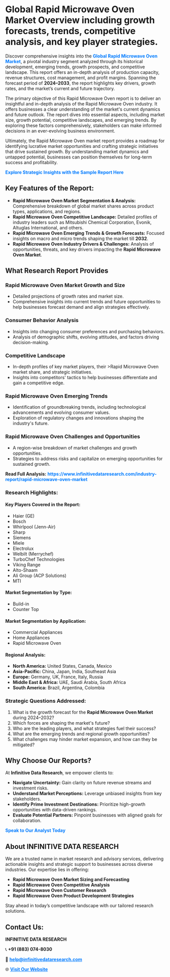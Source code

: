 <h1>Global Rapid Microwave Oven Market Overview including growth forecasts, trends, competitive analysis, and key player strategies.</h1>
<p>
Discover comprehensive insights into the 
<a href="https://www.infinitivedataresearch.com/industry-report/rapid-microwave-oven-market" rel="dofollow" style="color: #007BFF; text-decoration: none;"><strong>Global Rapid Microwave Oven Market</strong></a>, a pivotal industry segment analyzed through its historical development, emerging trends, growth prospects, and competitive landscape. This report offers an in-depth analysis of production capacity, revenue structures, cost management, and profit margins. Spanning the forecast period of <strong>2024–2033</strong>, the report highlights key drivers, growth rates, and the market’s current and future trajectory.
</p>
<p>
The primary objective of this Rapid Microwave Oven report is to deliver an insightful and in-depth analysis of the Rapid Microwave Oven industry. It offers businesses a clear understanding of the market's current dynamics and future outlook. The report dives into essential aspects, including market size, growth potential, competitive landscapes, and emerging trends. By exploring these factors comprehensively, stakeholders can make informed decisions in an ever-evolving business environment.
</p>
<p>
Ultimately, the Rapid Microwave Oven market report provides a roadmap for identifying lucrative market opportunities and crafting strategic initiatives that drive sustained growth. By understanding market dynamics and untapped potential, businesses can position themselves for long-term success and profitability.
</p>
<p>
<a href="https://www.infinitivedataresearch.com/request-sample/reportId=111905" style="color: #007BFF; text-decoration: none;"><strong>Explore Strategic Insights with the Sample Report Here</strong></a>
</p>

<h2>Key Features of the Report:</h2>
<ul>
<li><strong>Rapid Microwave Oven Market Segmentation & Analysis:</strong> Comprehensive breakdown of global market shares across product types, applications, and regions.</li>
<li><strong>Rapid Microwave Oven Competitive Landscape:</strong> Detailed profiles of industry leaders such as Mitsubishi Chemical Corporation, Evonik, Altuglas International, and others.</li>
<li><strong>Rapid Microwave Oven Emerging Trends & Growth Forecasts:</strong> Focused insights on macro and micro trends shaping the market till <strong>2032</strong>.</li>
<li><strong>Rapid Microwave Oven Industry Drivers & Challenges:</strong> Analysis of opportunities, threats, and key drivers impacting the <strong>Rapid Microwave Oven Market</strong>.</li>
</ul>

<h2>What Research Report Provides</h2>
<h3>Rapid Microwave Oven Market Growth and Size</h3>
<ul>
<li>Detailed projections of growth rates and market size.</li>
<li>Comprehensive insights into current trends and future opportunities to help businesses forecast demand and align strategies effectively.</li>
</ul>

<h3>Consumer Behavior Analysis</h3>
<ul>
<li>Insights into changing consumer preferences and purchasing behaviors.</li>
<li>Analysis of demographic shifts, evolving attitudes, and factors driving decision-making.</li>
</ul>

<h3>Competitive Landscape</h3>
<ul>
<li>In-depth profiles of key market players, their >Rapid Microwave Oven market share, and strategic initiatives.</li>
<li>Insights into competitors' tactics to help businesses differentiate and gain a competitive edge.</li>
</ul>

<h3>Rapid Microwave Oven Emerging Trends</h3>
<ul>
<li>Identification of groundbreaking trends, including technological advancements and evolving consumer values.</li>
<li>Exploration of regulatory changes and innovations shaping the industry's future.</li>
</ul>

<h3>Rapid Microwave Oven Challenges and Opportunities</h3>
<ul>
<li>A region-wise breakdown of market challenges and growth opportunities.</li>
<li>Strategies to address risks and capitalize on emerging opportunities for sustained growth.</li>
</ul>
<p><strong>Read Full Analysis:</strong> <a href="https://www.infinitivedataresearch.com/industry-report/rapid-microwave-oven-market" rel="dofollow" style="color: #007BFF; text-decoration: none;"><strong>https://www.infinitivedataresearch.com/industry-report/rapid-microwave-oven-market</strong></a></p>
<h3>Research Highlights:</h3>
<h4>Key Players Covered in the Report:</h4>
<ul><li>Haier (GE)</li><li>Bosch</li><li>Whirlpool (Jenn-Air)</li><li>Sharp</li><li>Siemens</li><li>Miele</li><li>Electrolux</li><li>Welbilt (Merrychef)</li><li>TurboChef Technologies</li><li>Viking Range</li><li>Alto-Shaam</li><li>Ali Group (ACP Solutions)</li><li>MTI</li></ul>
<h4>Market Segmentation by Type:</h4>
<ul><li>Build-in</li><li>Counter Top</li></ul>
<h4>Market Segmentation by Application:</h4>
<ul><li>Commercial Appliances</li><li>Home Appliances</li><li>Rapid Microwave Oven</li></ul>

<h4>Regional Analysis:</h4>
<ul>
<li><strong>North America:</strong> United States, Canada, Mexico</li>
<li><strong>Asia-Pacific:</strong> China, Japan, India, Southeast Asia</li>
<li><strong>Europe:</strong> Germany, UK, France, Italy, Russia</li>
<li><strong>Middle East & Africa:</strong> UAE, Saudi Arabia, South Africa</li>
<li><strong>South America:</strong> Brazil, Argentina, Colombia</li>
</ul>

<h3>Strategic Questions Addressed:</h3>
<ol>
<li>What is the growth forecast for the <strong>Rapid Microwave Oven Market</strong> during 2024–2032?</li>
<li>Which forces are shaping the market's future?</li>
<li>Who are the leading players, and what strategies fuel their success?</li>
<li>What are the emerging trends and regional growth opportunities?</li>
<li>What challenges may hinder market expansion, and how can they be mitigated?</li>
</ol>

<h2>Why Choose Our Reports?</h2>
<p>At <strong>Infinitive Data Research</strong>, we empower clients to:</p>
<ul>
<li><strong>Navigate Uncertainty:</strong> Gain clarity on future revenue streams and investment risks.</li>
<li><strong>Understand Market Perceptions:</strong> Leverage unbiased insights from key stakeholders.</li>
<li><strong>Identify Prime Investment Destinations:</strong> Prioritize high-growth opportunities with data-driven rankings.</li>
<li><strong>Evaluate Potential Partners:</strong> Pinpoint businesses with aligned goals for collaboration.</li>
</ul>
<p><a href="https://www.infinitivedataresearch.com/industry-report/rapid-microwave-oven-market" rel="dofollow" style="color: #007BFF; text-decoration: none;"><strong>Speak to Our Analyst Today</strong></a></p>

<h2>About INFINITIVE DATA RESEARCH</h2>
<p>We are a trusted name in market research and advisory services, delivering actionable insights and strategic support to businesses across diverse industries. Our expertise lies in offering:</p>
<ul>
<li><strong>Rapid Microwave Oven Market Sizing and Forecasting</strong></li>
<li><strong>Rapid Microwave Oven Competitive Analysis</strong></li>
<li><strong>Rapid Microwave Oven Customer Research</strong></li>
<li><strong>Rapid Microwave Oven Product Development Strategies</strong></li>
</ul>
<p>Stay ahead in today’s competitive landscape with our tailored research solutions.</p>

<h2>Contact Us:</h2>
<p><strong>INFINITIVE DATA RESEARCH</strong></p>
<p>📞 <strong>+91 (883) 074-8030</strong></p>
<p>📧 <strong><a href="mailto:help@infinitivedataresearch.com" style="color: #007BFF;">help@infinitivedataresearch.com</a></strong></p>
<p>🌐 <strong><a href="https://www.infinitivedataresearch.com" rel="dofollow" style="color: #007BFF;">Visit Our Website</a></strong></p>
